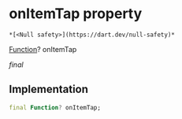


# onItemTap property




    *[<Null safety>](https://dart.dev/null-safety)*


[Function](https://api.flutter.dev/flutter/dart-core/Function-class.html)? onItemTap
  
_final_






## Implementation

```dart
final Function? onItemTap;


```







